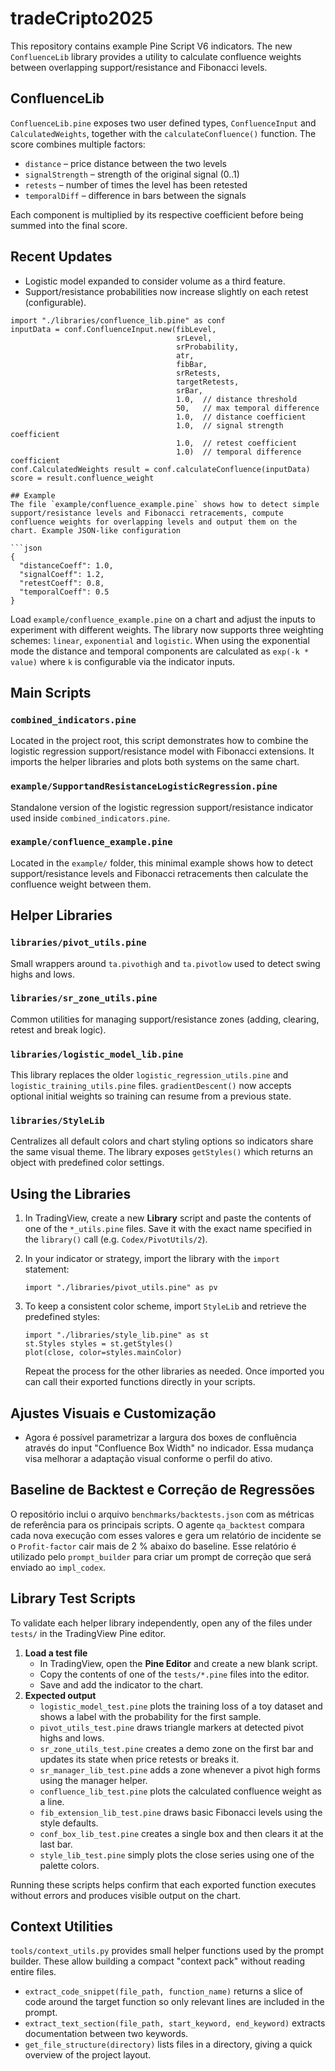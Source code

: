 # tradeCripto2025

This repository contains example Pine Script V6 indicators. The new `ConfluenceLib` library provides a utility to calculate confluence weights between overlapping support/resistance and Fibonacci levels.

## ConfluenceLib
`ConfluenceLib.pine` exposes two user defined types, `ConfluenceInput` and `CalculatedWeights`, together with the `calculateConfluence()` function. The score combines multiple factors:

- `distance` – price distance between the two levels
- `signalStrength` – strength of the original signal (0..1)
- `retests` – number of times the level has been retested
- `temporalDiff` – difference in bars between the signals

Each component is multiplied by its respective coefficient before being summed into the final score.

## Recent Updates

- Logistic model expanded to consider volume as a third feature.
- Support/resistance probabilities now increase slightly on each retest (configurable).

```pinescript
import "./libraries/confluence_lib.pine" as conf
inputData = conf.ConfluenceInput.new(fibLevel,
                                     srLevel,
                                     srProbability,
                                     atr,
                                     fibBar,
                                     srRetests,
                                     targetRetests,
                                     srBar,
                                     1.0,  // distance threshold
                                     50,   // max temporal difference
                                     1.0,  // distance coefficient
                                     1.0,  // signal strength coefficient
                                     1.0,  // retest coefficient
                                     1.0)  // temporal difference coefficient
conf.CalculatedWeights result = conf.calculateConfluence(inputData)
score = result.confluence_weight

## Example
The file `example/confluence_example.pine` shows how to detect simple support/resistance levels and Fibonacci retracements, compute confluence weights for overlapping levels and output them on the chart. Example JSON-like configuration

```json
{
  "distanceCoeff": 1.0,
  "signalCoeff": 1.2,
  "retestCoeff": 0.8,
  "temporalCoeff": 0.5
}
```

Load `example/confluence_example.pine` on a chart and adjust the inputs to experiment with different weights.
The library now supports three weighting schemes: `linear`, `exponential` and `logistic`. When using the exponential mode the distance and temporal components are calculated as `exp(-k * value)` where `k` is configurable via the indicator inputs.
## Main Scripts

### `combined_indicators.pine`
Located in the project root, this script demonstrates how to combine the logistic regression support/resistance model with Fibonacci extensions. It imports the helper libraries and plots both systems on the same chart.

### `example/SupportandResistanceLogisticRegression.pine`
Standalone version of the logistic regression support/resistance indicator used inside `combined_indicators.pine`.

### `example/confluence_example.pine`
Located in the `example/` folder, this minimal example shows how to detect support/resistance levels and Fibonacci retracements then calculate the confluence weight between them.

## Helper Libraries

### `libraries/pivot_utils.pine`
Small wrappers around `ta.pivothigh` and `ta.pivotlow` used to detect swing highs and lows.


### `libraries/sr_zone_utils.pine`
Common utilities for managing support/resistance zones (adding, clearing, retest and break logic).

### `libraries/logistic_model_lib.pine`
This library replaces the older `logistic_regression_utils.pine` and `logistic_training_utils.pine` files.
`gradientDescent()` now accepts optional initial weights so training can resume from a previous state.

### `libraries/StyleLib`
Centralizes all default colors and chart styling options so indicators share the same visual theme. The library exposes `getStyles()` which returns an object with predefined color settings.

## Using the Libraries

1. In TradingView, create a new **Library** script and paste the contents of one of the `*_utils.pine` files. Save it with the exact name specified in the `library()` call (e.g. `Codex/PivotUtils/2`).
2. In your indicator or strategy, import the library with the `import` statement:

   ```pinescript
   import "./libraries/pivot_utils.pine" as pv
   ```

3. To keep a consistent color scheme, import `StyleLib` and retrieve the predefined styles:

   ```pinescript
   import "./libraries/style_lib.pine" as st
   st.Styles styles = st.getStyles()
   plot(close, color=styles.mainColor)
   ```

   Repeat the process for the other libraries as needed. Once imported you can call their exported functions directly in your scripts.

## Ajustes Visuais e Customização
- Agora é possível parametrizar a largura dos boxes de confluência através do input "Confluence Box Width" no indicador. Essa mudança visa melhorar a adaptação visual conforme o perfil do ativo.

## Baseline de Backtest e Correção de Regressões
O repositório inclui o arquivo `benchmarks/backtests.json` com as métricas de referência para os principais scripts. O agente `qa_backtest` compara cada nova execução com esses valores e gera um relatório de incidente se o `Profit-factor` cair mais de 2 % abaixo do baseline. Esse relatório é utilizado pelo `prompt_builder` para criar um prompt de correção que será enviado ao `impl_codex`.

## Library Test Scripts
To validate each helper library independently, open any of the files under `tests/` in the TradingView Pine editor.

1. **Load a test file**
   - In TradingView, open the **Pine Editor** and create a new blank script.
   - Copy the contents of one of the `tests/*.pine` files into the editor.
   - Save and add the indicator to the chart.
2. **Expected output**
   - `logistic_model_test.pine` plots the training loss of a toy dataset and shows a label with the probability for the first sample.
   - `pivot_utils_test.pine` draws triangle markers at detected pivot highs and lows.
   - `sr_zone_utils_test.pine` creates a demo zone on the first bar and updates its state when price retests or breaks it.
   - `sr_manager_lib_test.pine` adds a zone whenever a pivot high forms using the manager helper.
   - `confluence_lib_test.pine` plots the calculated confluence weight as a line.
   - `fib_extension_lib_test.pine` draws basic Fibonacci levels using the style defaults.
   - `conf_box_lib_test.pine` creates a single box and then clears it at the last bar.
   - `style_lib_test.pine` simply plots the close series using one of the palette colors.

Running these scripts helps confirm that each exported function executes without errors and produces visible output on the chart.
## Context Utilities
`tools/context_utils.py` provides small helper functions used by the prompt builder.
These allow building a compact "context pack" without reading entire files.

- `extract_code_snippet(file_path, function_name)` returns a slice of code around the
  target function so only relevant lines are included in the prompt.
- `extract_text_section(file_path, start_keyword, end_keyword)` extracts documentation
  between two keywords.
- `get_file_structure(directory)` lists files in a directory, giving a quick overview
  of the project layout.